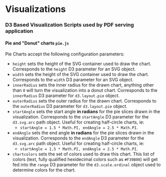 # Visualizations
### D3 Based Visualization Scripts used by PDF serving application  
  
#### Pie and "Donut" charts `pie.js`
Pie Charts accept the following configuration parameters:  
+ `height` sets the height of the SVG container used to draw the chart. Corresponds to the `height` D3 parameter for an SVG object.
+ `width` sets the height of the SVG container used to draw the chart. Corresponds to the `width` D3 parameter for an SVG object.
+ `innerRadius` sets the inner radius for the drawn chart, anything other than `0` will turn the visualization into a donut chart. Corresponds to the `innerRadius` D3 parameter for `d3.layout.pie` object.
+ `outerRadius` sets the outer radius for the drawn chart. Corresponds to the `outerRadius` D3 parameter for `d3.layout.pie` object.
+ `startAngle` sets the start angle __in radians__ for the pie slices drawn in the visualization. Corresponds to the `startAngle` D3 parameter for the `d3.svg.arc` path object. Useful for creating half-circle charts, ie:  
   + `startAngle = 1.5 * Math.PI, endAngle = 2.5 * Math.PI`.
+ `endAngle` sets the end angle __in radians__ for the pie slices drawn in the visualization. Corresponds to the `endAngle` D3 parameter for the `d3.svg.arc` path object. Useful for creating half-circle charts, ie:  
   + `startAngle = 1.5 * Math.PI, endAngle = 2.5 * Math.PI`.
+ `chartcolors` sets the set of colors used to draw this chart. This list of colors (text, fully qualified hexidecimal colors such as `#F39B00`) will get fed into the `range` D3 parameter for the `d3.scale.ordinal` object used to determine colors for the chart.  
